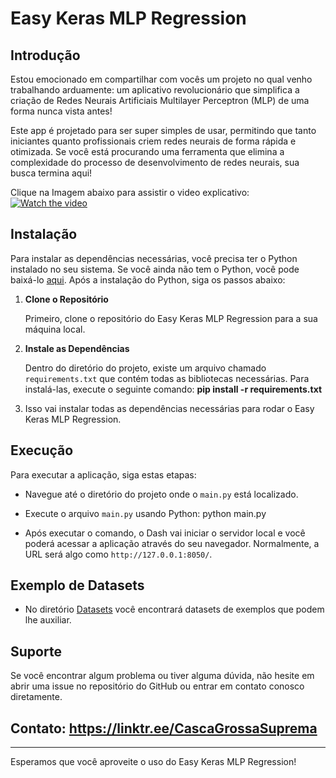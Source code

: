 # Easy Keras MLP Regression

## Introdução

Estou emocionado em compartilhar com vocês um projeto no qual venho trabalhando arduamente: um aplicativo revolucionário que simplifica a criação de Redes Neurais Artificiais Multilayer Perceptron (MLP) de uma forma nunca vista antes!

Este app é projetado para ser super simples de usar, permitindo que tanto iniciantes quanto profissionais criem redes neurais de forma rápida e otimizada. Se você está procurando uma ferramenta que elimina a complexidade do processo de desenvolvimento de redes neurais, sua busca termina aqui!

Clique na Imagem abaixo para assistir o video explicativo:
[![Watch the video](https://img.youtube.com/vi/sifh2mL9XgY/0.jpg)](https://youtu.be/sifh2mL9XgY)


## Instalação

Para instalar as dependências necessárias, você precisa ter o Python instalado no seu sistema. Se você ainda não tem o Python, você pode baixá-lo [aqui](https://www.python.org/downloads/). Após a instalação do Python, siga os passos abaixo:

1. **Clone o Repositório**

   Primeiro, clone o repositório do Easy Keras MLP Regression para a sua máquina local.


2. **Instale as Dependências**

   Dentro do diretório do projeto, existe um arquivo chamado `requirements.txt` que contém todas as bibliotecas necessárias. Para instalá-las, execute o seguinte comando: **pip install -r requirements.txt**
   

3. Isso vai instalar todas as dependências necessárias para rodar o Easy Keras MLP Regression.

## Execução

Para executar a aplicação, siga estas etapas:

* Navegue até o diretório do projeto onde o `main.py` está localizado.

* Execute o arquivo `main.py` usando Python: python main.py

* Após executar o comando, o Dash vai iniciar o servidor local e você poderá acessar a aplicação através do seu navegador. Normalmente, a URL será algo como `http://127.0.0.1:8050/`.

## Exemplo de Datasets

* No diretório [Datasets](https://github.com/Spogis/EasyKerasMLP/tree/master/Datasets) você encontrará datasets de exemplos que podem lhe auxiliar.

## Suporte

Se você encontrar algum problema ou tiver alguma dúvida, não hesite em abrir uma issue no repositório do GitHub ou entrar em contato conosco diretamente.

##  Contato: https://linktr.ee/CascaGrossaSuprema

---

Esperamos que você aproveite o uso do Easy Keras MLP Regression!
